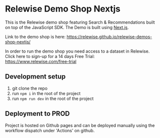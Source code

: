 # Relewise Demo Shop Nextjs

This is the Relewise demo shop featuring Search & Recommendations built on top of the JavaScript SDK. The Demo is built using [Next.js](https://nextjs.org/).

Link to the demo shop is here: https://relewise.github.io/relewise-demos-shop-nextjs/

In order to run the demo shop you need access to a dataset in Relewise. 
Click here to sign-up for a 14 days Free Trial: https://www.relewise.com/free-trial

## Development setup

1. git clone the repo
2. run `npm i` in the root of the project
3. run `npm run dev` in the root of the project

## Deployment to PROD

Project is hosted on Github pages and can be deployed manually using the workflow dispatch under 'Actions' on github.
